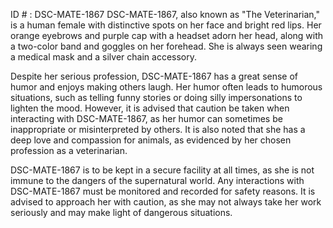 ID # : DSC-MATE-1867
DSC-MATE-1867, also known as "The Veterinarian," is a human female with distinctive spots on her face and bright red lips. Her orange eyebrows and purple cap with a headset adorn her head, along with a two-color band and goggles on her forehead. She is always seen wearing a medical mask and a silver chain accessory.

Despite her serious profession, DSC-MATE-1867 has a great sense of humor and enjoys making others laugh. Her humor often leads to humorous situations, such as telling funny stories or doing silly impersonations to lighten the mood. However, it is advised that caution be taken when interacting with DSC-MATE-1867, as her humor can sometimes be inappropriate or misinterpreted by others. It is also noted that she has a deep love and compassion for animals, as evidenced by her chosen profession as a veterinarian. 

DSC-MATE-1867 is to be kept in a secure facility at all times, as she is not immune to the dangers of the supernatural world. Any interactions with DSC-MATE-1867 must be monitored and recorded for safety reasons. It is advised to approach her with caution, as she may not always take her work seriously and may make light of dangerous situations.